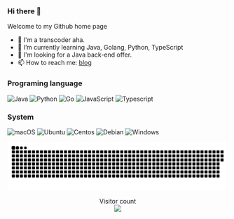### Hi there 👋
Welcome to my Github home page

- 🔭 I'm a transcoder aha.
- 🌱 I’m currently learning Java, Golang, Python, TypeScript
- 🤔 I'm looking for a Java back-end offer.
- 📫 How to reach me: [blog](https://chowyijiu.tech)

### Programing language

![Java](https://img.shields.io/static/v1?style=for-the-badge&message=Java&color=336e9d&logo=Java&logoColor=ffffff&label=)
![Python](https://img.shields.io/static/v1?style=for-the-badge&message=Python&color=336e9d&logo=Python&logoColor=ffffff&label=)
![Go](https://img.shields.io/static/v1?style=for-the-badge&message=Golang&color=336e9d&logo=Go&logoColor=ffffff&label=)
![JavaScript](https://img.shields.io/static/v1?style=for-the-badge&message=Javascript&color=336e9d&logo=JavaScript&logoColor=ffffff&label=)
![Typescript](https://img.shields.io/static/v1?style=for-the-badge&message=Typescript&color=336e9d&logo=Typescript&logoColor=ffffff&label=)

### System

![macOS](https://img.shields.io/static/v1?style=for-the-badge&message=macOS&color=000000&logo=macOS&logoColor=ffffff&label=) 
![Ubuntu](https://img.shields.io/static/v1?style=for-the-badge&message=Ubuntu&color=d64614&logo=Ubuntu&logoColor=ffffff&label=) 
![Centos](https://img.shields.io/static/v1?style=for-the-badge&message=Centos&color=A81D33&logo=Centos&logoColor=ffffff&label=) 
![Debian](https://img.shields.io/static/v1?style=for-the-badge&message=Debian&color=A81D33&logo=Debian&logoColor=ffffff&label=) 
![Windows](https://img.shields.io/static/v1?style=for-the-badge&message=Windows&color=339af0&logo=Windows&logoColor=ffffff&label=)

<a href=#><img src="contributions.svg"></a>

<p align="center"> 
  Visitor count<br>
  <img src="https://profile-counter.glitch.me/yijiuchow/count.svg" />
</p>



<!--**YiJiuChow/yijiuchow** is a ✨ _special_ ✨ repository because its `README.md` (this file) appears on your GitHub profile.-->
<!--- 🔭 I’m currently working on ...-->
<!--- 👯 I’m looking to collaborate on ...  - 💬 Ask me about ...  - 😄 Pronouns: ...  - ⚡ Fun fact: ...-->
